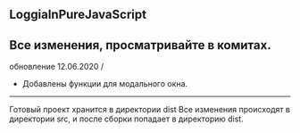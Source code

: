 LoggiaInPureJavaScript
---
Все изменения, просматривайте в комитах.
---
обновление 12.06.2020 / 
- Добавлены функции для модального окна.
---

Готовый проект хранится в директории dist
Все изменения происходят в директории src, и после сборки
попадает в директорию dist.